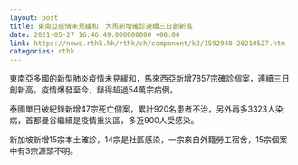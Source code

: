 ```yaml
---
layout: post
title: 東南亞疫情未見緩和　大馬新增確診連續三日創新高
date: 2021-05-27 16:46:49.000000000 +08:00
link: https://news.rthk.hk/rthk/ch/component/k2/1592940-20210527.htm
categories: rthk
---
```


東南亞多國的新型肺炎疫情未見緩和，馬來西亞新增7857宗確診個案，連續三日創新高，疫情爆發至今，錄得超過54萬宗病例。

泰國單日破紀錄新增47宗死亡個案，累計920名患者不治，另外再多3323人染病，首都曼谷繼續是疫情重災區，多近900人受感染。

新加坡新增15宗本土確診，14宗是社區感染，一宗來自外籍勞工宿舍，15宗個案中有3宗源頭不明。
